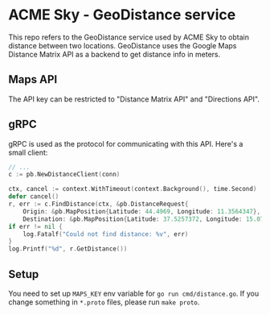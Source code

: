 # ACME Sky - GeoDistance service

This repo refers to the GeoDistance service used by ACME Sky to obtain distance
between two locations.
GeoDistance uses the Google Maps Distance Matrix API as a backend to get distance 
info in meters.

## Maps API

The API key can be restricted to "Distance Matrix API" and "Directions API".

## gRPC

gRPC is used as the protocol for communicating with this API. Here's a small
client:

```go
// ...
c := pb.NewDistanceClient(conn)

ctx, cancel := context.WithTimeout(context.Background(), time.Second)
defer cancel()
r, err := c.FindDistance(ctx, &pb.DistanceRequest{
    Origin: &pb.MapPosition{Latitude: 44.4969, Longitude: 11.3564347},
    Destination: &pb.MapPosition{Latitude: 37.5257372, Longitude: 15.0702872}})
if err != nil {
    log.Fatalf("Could not find distance: %v", err)
}
log.Printf("%d", r.GetDistance())
```

## Setup

You need to set up `MAPS_KEY` env variable for `go run cmd/distance.go`.
If you change something in `*.proto` files, please run `make proto`.
